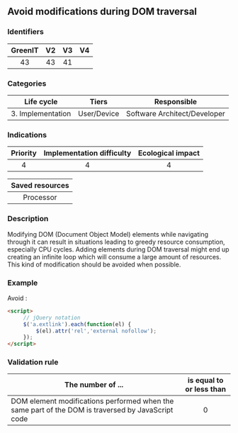 ## Avoid modifications during DOM traversal

### Identifiers

| GreenIT | V2  | V3  |  V4  |
|:-------:|:---:|:---:|:----:|
|   43    | 43  | 41  |      |

### Categories

|    Life cycle     |    Tiers    |         Responsible          |
|:-----------------:|:-----------:|:----------------------------:|
| 3. Implementation | User/Device | Software Architect/Developer |

### Indications

| Priority | Implementation difficulty | Ecological impact |
|:--------:|:-------------------------:|:-----------------:|
|    4     |             4             |         4         |

|                      Saved resources                      |
|:---------------------------------------------------------:|
|                         Processor                         |

### Description

Modifying DOM (Document Object Model) elements while navigating through it can result in situations leading to greedy
resource consumption, especially CPU cycles. Adding elements during DOM traversal might end up creating an 
infinite loop which will consume a large amount of resources. This kind of modification should be avoided when possible.

### Example

Avoid :
```html
<script>
     // jQuery notation
     $('a.extlink').each(function(el) {
         $(el).attr('rel','external nofollow');
     });
</script>
```


### Validation rule

| The number of ...                                                                                 | is equal to or less than |  
|---------------------------------------------------------------------------------------------------|:------------------------:|
| DOM element modifications performed when the same part of the DOM is traversed by JavaScript code |            0             |
